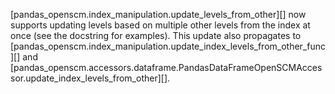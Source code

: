 [pandas_openscm.index_manipulation.update_levels_from_other][] now supports updating levels based on multiple other levels from the index at once (see the docstring for examples).
This update also propagates to [pandas_openscm.index_manipulation.update_index_levels_from_other_func][] and [pandas_openscm.accessors.dataframe.PandasDataFrameOpenSCMAccessor.update_index_levels_from_other][].
